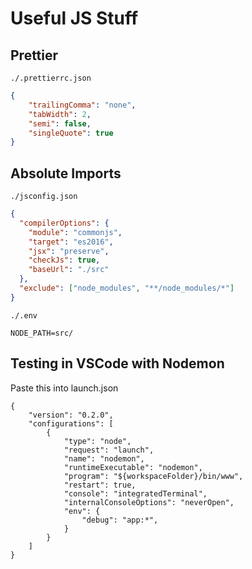 # Useful JS Stuff

## Prettier
`./.prettierrc.json`
```json
{
	"trailingComma": "none",
	"tabWidth": 2,
	"semi": false,
	"singleQuote": true
}

```

## Absolute Imports

`./jsconfig.json`
```json
{
  "compilerOptions": {
    "module": "commonjs",
    "target": "es2016",
    "jsx": "preserve",
    "checkJs": true,
    "baseUrl": "./src"
  },
  "exclude": ["node_modules", "**/node_modules/*"]
}
```

`./.env`
```
NODE_PATH=src/
```

## Testing in VSCode with Nodemon

Paste this into launch.json
```
{
    "version": "0.2.0",
    "configurations": [
        {
            "type": "node", 
            "request": "launch",
            "name": "nodemon",
            "runtimeExecutable": "nodemon",
            "program": "${workspaceFolder}/bin/www",
            "restart": true,
            "console": "integratedTerminal",
            "internalConsoleOptions": "neverOpen",
            "env": {
                "debug": "app:*",
            }
        }
    ]
}
```
